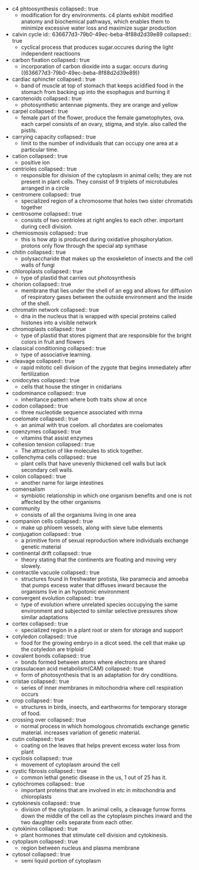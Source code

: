 - c4 phtoosynthesis
  collapsed:: true
	- modification for dry environments. c4 plants exhibit modified anatomy and biochemical pathways, which enables them to minimize excessive water loss and maximize sugar production
- calvin cycle
  id:: 636677d3-79b0-49ec-beba-8f88d2d39e89
  collapsed:: true
	- cyclical process that produces sugar.occures during the light independent reactioons
- carbon fixation
  collapsed:: true
	- incorporation of carbon dioxide into a sugar. occurs during ((636677d3-79b0-49ec-beba-8f88d2d39e89))
- cardiac sphincter
  collapsed:: true
	- band of muscle at top of stomach that keeps acidified food in the stomach from backing up into the esophagus and burning it
- carotenoids
  collapsed:: true
	- photosynthetic antennae pigments. they are orange and yellow
- carpel
  collapsed:: true
	- female part of the flower, produce the female gametophytes, ova. each carpel consists of an ovary, stigma, and style. also called the pistils.
- carrying capacity
  collapsed:: true
	- limit to the number of individuals that can occupy one area at a particular time.
- cation
  collapsed:: true
	- positive ion
- centrioles
  collapsed:: true
	- responsible for division of the cytoplasm in animal cells; they are not present in plant cells. They consist of 9 triplets of microtubules arranged in a circle
- centromere
  collapsed:: true
	- specialized region of a chromosome that holes two sister chromatids together
- centrosome
  collapsed:: true
	- consists of two centrioles at right angles to each other. important during cecll division.
- chemiosmosis
  collapsed:: true
	- this is how atp is produced during oxidative phosphorylation. protons only flow through the special atp synthase
- chitin
  collapsed:: true
	- polysaccharide that makes up the exoskeleton of insects and the cell walls of fungi
- chloroplasts
  collapsed:: true
	- type of plastid that carries out photosynthesis
- chorion
  collapsed:: true
	- membrane that lies under the shell of an egg and allows for diffusion of respiratory gases between the outside environment and the inside of the shell.
- chromatin network
  collapsed:: true
	- dna in the nucleus that is wrapped with special proteins called histones into a visible network
- chromoplasts
  collapsed:: true
	- type of plastid that stores pigment that are responsible for the bright colors in fruit and flowers
- classical conditioning
  collapsed:: true
	- type of associative learning.
- cleavage
  collapsed:: true
	- rapid mitotic cell division of the zygote that begins immediately after fertilization
- cnidocytes
  collapsed:: true
	- cells that house the stinger in cnidarians
- codominance
  collapsed:: true
	- inheritance pattern where both traits show at once
- codon
  collapsed:: true
	- three nucleotide sequence associated with mrna
- coelomate
  collapsed:: true
	- an animal with true coelom. all chordates are coelomates
- coenzymes
  collapsed:: true
	- vitamins that assist enzymes
- cohesion tension
  collapsed:: true
	- The attraction of like molecules to stick together.
- collenchyma cells
  collapsed:: true
	- plant cells that have unevenly thickened cell walls but lack secondary cell walls.
- colon
  collapsed:: true
	- another name for large intestines
- comensalism
	- symbiotic relationship in which one organism benefits and one is not affected by the other organisms
- community
	- consists of all the organisms living in one area
- companion cells
  collapsed:: true
	- make up phloem vessels, along with sieve tube elements
- conjugation
  collapsed:: true
	- a primitive form of sexual reproduction where individuals exchange genetic material
- continental drift
  collapsed:: true
	- theory stating that the continents are floating and moving very slowely.
- contractile vacuole
  collapsed:: true
	- structures found in freshwater protista, like paramecia and amoeba that pumps excess water that diffuses inward because the organisms live in an hypotonic environment
- convergent evolution
  collapsed:: true
	- type of evolution where unrelated species occupying the same environment and subjected to similar selective pressures show similar adaptations
- cortex
  collapsed:: true
	- specialized region in a plant root or stem for storage and support
- cotyledon
  collapsed:: true
	- food for the growing embryo in a dicot seed. the cell that make up the cotyledon are triploid
- covalent bonds
  collapsed:: true
	- bonds formed between atoms where electrons are shared
- crassulacean acid metabolism(CAM)
  collapsed:: true
	- form of photosynthesis that is an adaptation for dry conditions.
- cristae
  collapsed:: true
	- series of inner membranes in mitochondria where cell respiration occurs
- crop
  collapsed:: true
	- structures in birds, insects, and earthworms for temporary storage of food.
- crossing over
  collapsed:: true
	- normal process in which homologous chromatids exchange genetic material. increases variation of genetic material.
- cutin
  collapsed:: true
	- coating on the leaves that helps prevent excess water loss from plant
- cyclosis
  collapsed:: true
	- movement of cytoplasm around the cell
- cystic fibrosis
  collapsed:: true
	- common lethal genetic disease in the us, 1 out of 25 has it.
- cytochromes
  collapsed:: true
	- important proteins that are involved in etc in mitochondria and chloroplasts
- cytokinesis
  collapsed:: true
	- division of the cytoplasm. In animal cells, a cleavage furrow forms down the middle of the cell as the cytoplasm pinches inward and the two daughter cells separate from each other.
- cytokinins
  collapsed:: true
	- plant hormones that stimulate cell division and cytokinesis.
- cytoplasm
  collapsed:: true
	- region between nucleus and plasma membrane
- cytosol
  collapsed:: true
	- semi liquid portion of cytoplasm